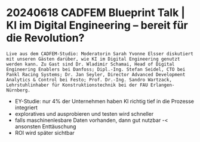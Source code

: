 # 20240618 CADFEM Blueprint Talk | KI im Digital Engineering – bereit für die Revolution?

```
Live aus dem CADFEM-Studio: Moderatorin Sarah Yvonne Elsser diskutiert mit unseren Gästen darüber, wie KI im Digital Engineering genutzt werden kann. Zu Gast sind Dr. Wladimir Schamai, Head of Digital Engineering Enablers bei Danfoss; Dipl.-Ing. Stefan Seidel, CTO bei Pankl Racing Systems; Dr. Jan Seyler, Director Advanced Development Analytics & Control bei Festo; Prof. Dr.-Ing. Sandro Wartzack, Lehrstuhlinhaber für Konstruktionstechnik bei der FAU Erlangen-Nürnberg.
```

* EY-Studie: nur 4% der Unternehmen haben KI richtig tief in die Prozesse integriert
* exploratives und ausprobieren und testen wird schneller
* falls maschinenlesbare Daten vorhanden, dann gut nutzbar -< ansonsten Enttäuschung
* ROI wird später sichtbar
